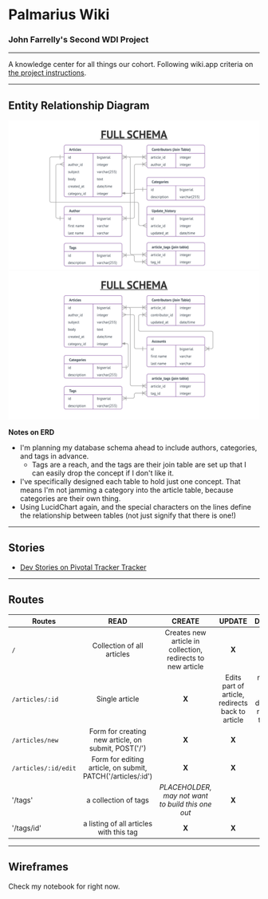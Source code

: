 # Palmarius Wiki
### John Farrelly's Second WDI Project
----

A knowledge center for all things our cohort. Following wiki.app criteria on [the project instructions](https://git.generalassemb.ly/nyc-wdi-palmarius/palmarius-project-2/blob/master/wiki.md).

----
## Entity Relationship Diagram
![ERD](./assets/erd.png)
![ERD](./assets/erd-2.png)

**Notes on ERD**
- I'm planning my database schema ahead to include authors, categories, and tags in advance.
  - Tags are a reach, and the tags are their join table are set up that I can easily drop the concept if I don't like it.
- I've specifically designed each table to hold just one concept. That means I'm not jamming a category into the article table, because categories are their own thing.
- Using LucidChart again, and the special characters on the lines define the relationship between tables (not just signify that there is one!)

----

## Stories

- [Dev Stories on Pivotal Tracker Tracker](https://www.pivotaltracker.com/n/projects/2039931)

----

## Routes

| Routes        | READ        | CREATE  | UPDATE | DESTROY|
| ------------- |:-------------:| :----:| :----: | :-----: |
| `/`      | Collection of all articles | Creates new article in collection, redirects to new article | **X** | **X** |
| `/articles/:id `| Single article  | **X** | Edits part of article, redirects back to article | removes article from database, redirects to index |
| `/articles/new `| Form for creating new article, on submit, POST('/') | **X** | **X** | **X**
| `/articles/:id/edit `| Form for editing article, on submit, PATCH('/articles/:id') | **X** | **X** | **X**
| '/tags' | a collection of tags | *PLACEHOLDER, may not want to build this one out* | **X** | **X** |
| '/tags/id' | a listing of all articles with this tag |**X** | **X** | **X** |

----

## Wireframes

Check my notebook for right now.
